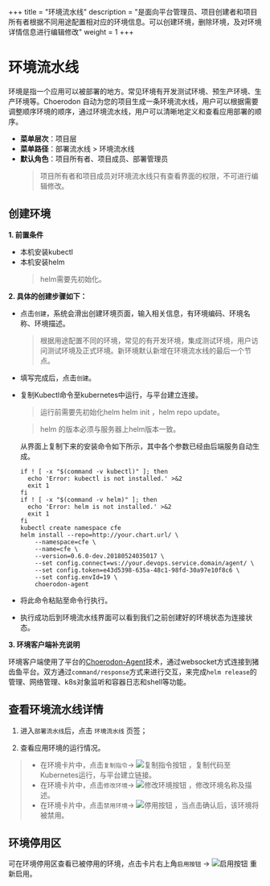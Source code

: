 ﻿+++
title = "环境流水线"
description = "是面向平台管理员、项目创建者和项目所有者根据不同用途配置相对应的环境信息。可以创建环境，删除环境，及对环境详情信息进行编辑修改"
weight = 1
+++

# 环境流水线

环境是指一个应用可以被部署的地方。常见环境有开发测试环境、预生产环境、生产环境等。Choerodon 自动为您的项目生成一条环境流水线，用户可以根据需要调整顺序环境的顺序，通过环境流水线，用户可以清晰地定义和查看应用部署的顺序。

  
  - **菜单层次**：项目层
  - **菜单路径**：部署流水线 > 环境流水线
  - **默认角色**：项目所有者、项目成员、部署管理员
    <blockquote class="note">
         项目所有者和项目成员对环境流水线只有查看界面的权限，不可进行编辑修改。
      </blockquote>

## 创建环境

 **1. 前置条件**

 - 本机安装kubectl
 - 本机安装helm
     <blockquote class="warning">
        helm需要先初始化。
    </blockquote>

**2. 具体的创建步骤如下：**

 -  点击`创建`，系统会滑出创建环境页面，输入相关信息，有环境编码、环境名称、环境描述。

    <blockquote class="note">
        根据用途配置不同的环境，常见的有开发环境，集成测试环境，用户访问测试环境及正式环境。新环境默认新增在环境流水线的最后一个节点。
     </blockquote>

 -  填写完成后，点击`创建`。
 -  复制Kubectl命令至kubernetes中运行，与平台建立连接。
     <blockquote class="note">
        运行前需要先初始化helm helm init ，helm repo update。
    </blockquote>
	     <blockquote class="warning">
        helm 的版本必须与服务器上helm版本一致。
    </blockquote>
    从界面上复制下来的安装命令如下所示，其中各个参数已经由后端服务自动生成。
     	 	 
	``` 
	if ! [ -x "$(command -v kubectl)" ]; then
	  echo 'Error: kubectl is not installed.' >&2
	  exit 1
	fi
	if ! [ -x "$(command -v helm)" ]; then
	  echo 'Error: helm is not installed.' >&2
	  exit 1
	fi
	kubectl create namespace cfe
	helm install --repo=http://your.chart.url/ \
		--namespace=cfe \
		--name=cfe \
		--version=0.6.0-dev.20180524035017 \
		--set config.connect=ws://your.devops.service.domain/agent/ \
		--set config.token=e43d5398-635a-48c1-98fd-30a97e10f8c6 \
		--set config.envId=19 \
		choerodon-agent
	```

 - 将此命令粘贴至命令行执行。

 - 执行成功后到环境流水线界面可以看到我们之前创建好的环境状态为连接状态。

**3. 环境客户端补充说明**

环境客户端使用了平台的[Choerodon-Agent](../../../concept/choerodon-agent/)技术，通过websocket方式连接到猪齿鱼平台。双方通过`command/response`方式来进行交互，来完成`helm release`的管理、网络管理、k8s对象监听和容器日志和shell等功能。 
		

## 查看环境流水线详情

 1. 进入`部署流水线`后，点击 `环境流水线` 页签；

 1. 查看应用环境的运行情况。

>- 在环境卡片中，点击`复制指令`→ ![复制指令按钮](/docs/user-guide/deployment-pipeline/image/copy_button.png) ，复制代码至Kubernetes运行，与平台建立链接。
>- 在环境卡片中，点击`修改环境`→ ![修改环境按钮](/docs/user-guide/deployment-pipeline/image/update_env_button.png) ，修改环境名称及描述。
>- 在环境卡片中，点击`禁用环境`→ ![停用按钮](/docs/user-guide/deployment-pipeline/image/stop_button.png) ，当点击确认后，该环境将被禁用。

## 环境停用区 

可在环境停用区查看已被停用的环境，点击卡片右上角`启用按钮` → ![启用按钮](/docs/user-guide/deployment-pipeline/image/start_button.png) 重新启用。


 
